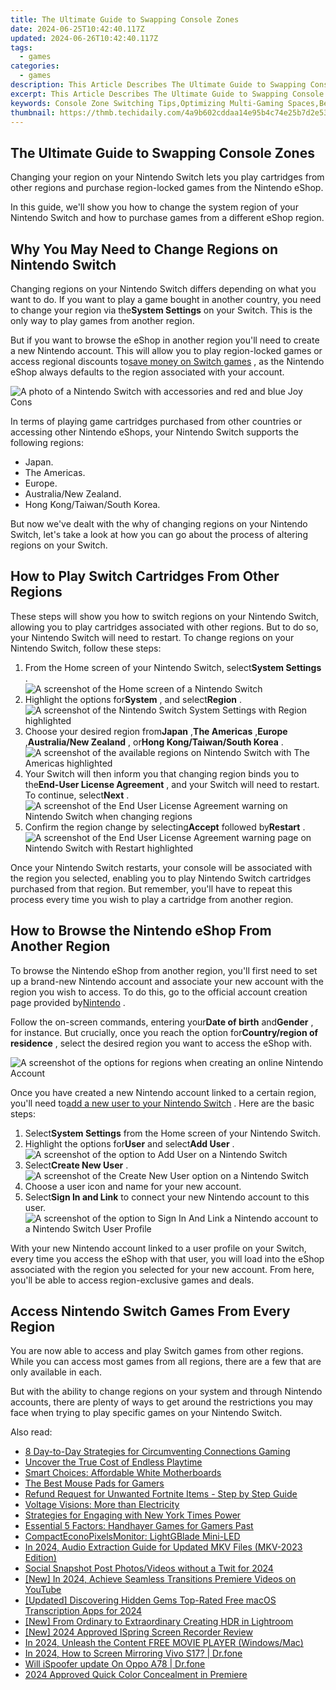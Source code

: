 ```yaml
---
title: The Ultimate Guide to Swapping Console Zones
date: 2024-06-25T10:42:40.117Z
updated: 2024-06-26T10:42:40.117Z
tags:
  - games
categories:
  - games
description: This Article Describes The Ultimate Guide to Swapping Console Zones
excerpt: This Article Describes The Ultimate Guide to Swapping Console Zones
keywords: Console Zone Switching Tips,Optimizing Multi-Gaming Spaces,Best Practices for Console Room Design,Multiple Gaming Systems Coexistence,Ergonomic Console Placement Guide,Avoiding Interference Between Gaming Zones,Creative Home Console Layouts
thumbnail: https://thmb.techidaily.com/4a9b602cddaa14e95b4c74e25b7d2e53d393546d813f68c2847153dd0769193c.jpg
---
```


## The Ultimate Guide to Swapping Console Zones

 Changing your region on your Nintendo Switch lets you play cartridges from other regions and purchase region-locked games from the Nintendo eShop.

 In this guide, we'll show you how to change the system region of your Nintendo Switch and how to purchase games from a different eShop region.

## Why You May Need to Change Regions on Nintendo Switch

 Changing regions on your Nintendo Switch differs depending on what you want to do. If you want to play a game bought in another country, you need to change your region via the**System Settings** on your Switch. This is the only way to play games from another region.

 But if you want to browse the eShop in another region you'll need to create a new Nintendo account. This will allow you to play region-locked games or access regional discounts to[save money on Switch games](https://www.makeuseof.com/how-to-save-money-on-nintendo-switch-games/) , as the Nintendo eShop always defaults to the region associated with your account.

![A photo of a Nintendo Switch with accessories and red and blue Joy Cons](https://static1.makeuseofimages.com/wordpress/wp-content/uploads/2023/06/stock-switch.jpg)

 In terms of playing game cartridges purchased from other countries or accessing other Nintendo eShops, your Nintendo Switch supports the following regions:

* Japan.
* The Americas.
* Europe.
* Australia/New Zealand.
* Hong Kong/Taiwan/South Korea.

 But now we've dealt with the why of changing regions on your Nintendo Switch, let's take a look at how you can go about the process of altering regions on your Switch.

## How to Play Switch Cartridges From Other Regions

 These steps will show you how to switch regions on your Nintendo Switch, allowing you to play cartridges associated with other regions. But to do so, your Nintendo Switch will need to restart. To change regions on your Nintendo Switch, follow these steps:

1. From the Home screen of your Nintendo Switch, select**System Settings** .  
![A screenshot of the Home screen of a Nintendo Switch](https://static1.makeuseofimages.com/wordpress/wp-content/uploads/2022/07/switch-home-screen.jpg)
2. Highlight the options for**System** , and select**Region** .  
![A screenshot of the Nintendo Switch System Settings with Region highlighted](https://static1.makeuseofimages.com/wordpress/wp-content/uploads/2023/07/region.jpg)
3. Choose your desired region from**Japan** ,**The Americas** ,**Europe** ,**Australia/New Zealand** , or**Hong Kong/Taiwan/South Korea** .  
![A screenshot of the available regions on Nintendo Switch with The Americas highlighted](https://static1.makeuseofimages.com/wordpress/wp-content/uploads/2023/07/select-region.jpg)
4. Your Switch will then inform you that changing region binds you to the**End-User License Agreement** , and your Switch will need to restart. To continue, select**Next** .  
![A screenshot of the End User License Agreement warning on Nintendo Switch when changing regions](https://static1.makeuseofimages.com/wordpress/wp-content/uploads/2023/07/agreement-warning.jpg)
5. Confirm the region change by selecting**Accept** followed by**Restart** .  
![A screenshot of the End User License Agreement warning page on Nintendo Switch with Restart highlighted](https://static1.makeuseofimages.com/wordpress/wp-content/uploads/2023/07/restart-switch.jpg)

 Once your Nintendo Switch restarts, your console will be associated with the region you selected, enabling you to play Nintendo Switch cartridges purchased from that region. But remember, you'll have to repeat this process every time you wish to play a cartridge from another region.

## How to Browse the Nintendo eShop From Another Region

 To browse the Nintendo eShop from another region, you'll first need to set up a brand-new Nintendo account and associate your new account with the region you wish to access. To do this, go to the official account creation page provided by[Nintendo](https://accounts.nintendo.com/authorize%5Fage%5Fgate%5Fus?) .

 Follow the on-screen commands, entering your**Date of birth** and**Gender** , for instance. But crucially, once you reach the option for**Country/region of residence** , select the desired region you want to access the eShop with.

![A screenshot of the options for regions when creating an online Nintendo Account](https://static1.makeuseofimages.com/wordpress/wp-content/uploads/2023/07/screenshot-2668.jpg)

 Once you have created a new Nintendo account linked to a certain region, you'll need to[add a new user to your Nintendo Switch](https://www.makeuseof.com/how-to-add-another-profile-nintendo-switch/) . Here are the basic steps:

1. Select**System Settings** from the Home screen of your Nintendo Switch.
2. Highlight the options for**User** and select**Add User** .  
![A screenshot of the option to Add User on a Nintendo Switch](https://static1.makeuseofimages.com/wordpress/wp-content/uploads/2022/07/switch-add-user.jpg)
3. Select**Create New User** .  
![A screenshot of the Create New User option on a Nintendo Switch](https://static1.makeuseofimages.com/wordpress/wp-content/uploads/2022/07/switch-create-new-user.jpg)
4. Choose a user icon and name for your new account.
5. Select**Sign In and Link** to connect your new Nintendo account to this user.  
![A screenshot of the option to Sign In And Link a Nintendo account to a Nintendo Switch User Profile](https://static1.makeuseofimages.com/wordpress/wp-content/uploads/2022/07/switch-sign-in-nintendo.jpg)

 With your new Nintendo account linked to a user profile on your Switch, every time you access the eShop with that user, you will load into the eShop associated with the region you selected for your new account. From here, you'll be able to access region-exclusive games and deals.

## Access Nintendo Switch Games From Every Region

 You are now able to access and play Switch games from other regions. While you can access most games from all regions, there are a few that are only available in each.

 But with the ability to change regions on your system and through Nintendo accounts, there are plenty of ways to get around the restrictions you may face when trying to play specific games on your Nintendo Switch.


<ins class="adsbygoogle"
     style="display:block"
     data-ad-format="autorelaxed"
     data-ad-client="ca-pub-7571918770474297"
     data-ad-slot="1223367746"></ins>



<ins class="adsbygoogle"
     style="display:block"
     data-ad-client="ca-pub-7571918770474297"
     data-ad-slot="8358498916"
     data-ad-format="auto"
     data-full-width-responsive="true"></ins>

<span class="atpl-alsoreadstyle">Also read:</span>
<div><ul>
<li><a href="https://games-able.techidaily.com/8-day-to-day-strategies-for-circumventing-connections-gaming/"><u>8 Day-to-Day Strategies for Circumventing Connections Gaming</u></a></li>
<li><a href="https://games-able.techidaily.com/uncover-the-true-cost-of-endless-playtime/"><u>Uncover the True Cost of Endless Playtime</u></a></li>
<li><a href="https://games-able.techidaily.com/smart-choices-affordable-white-motherboards/"><u>Smart Choices: Affordable White Motherboards</u></a></li>
<li><a href="https://games-able.techidaily.com/the-best-mouse-pads-for-gamers/"><u>The Best Mouse Pads for Gamers</u></a></li>
<li><a href="https://games-able.techidaily.com/refund-request-for-unwanted-fortnite-items-step-by-step-guide/"><u>Refund Request for Unwanted Fortnite Items - Step by Step Guide</u></a></li>
<li><a href="https://games-able.techidaily.com/voltage-visions-more-than-electricity/"><u>Voltage Visions: More than Electricity</u></a></li>
<li><a href="https://games-able.techidaily.com/strategies-for-engaging-with-new-york-times-power/"><u>Strategies for Engaging with New York Times Power</u></a></li>
<li><a href="https://games-able.techidaily.com/essential-5-factors-handhayer-games-for-gamers-past/"><u>Essential 5 Factors: Handhayer Games for Gamers Past</u></a></li>
<li><a href="https://games-able.techidaily.com/compacteconopixelsmonitor-lightgblade-mini-led/"><u>CompactEconoPixelsMonitor: LightGBlade Mini-LED</u></a></li>
<li><a href="https://audio-editing.techidaily.com/in-2024-audio-extraction-guide-for-updated-mkv-files-mkv-2023-edition/"><u>In 2024, Audio Extraction Guide for Updated MKV Files (MKV-2023 Edition)</u></a></li>
<li><a href="https://twitter-clips.techidaily.com/social-snapshot-post-photosvideos-without-a-twit-for-2024/"><u>Social Snapshot  Post Photos/Videos without a Twit for 2024</u></a></li>
<li><a href="https://facebook-record-videos.techidaily.com/new-in-2024-achieve-seamless-transitions-premiere-videos-on-youtube/"><u>[New] In 2024, Achieve Seamless Transitions  Premiere Videos on YouTube</u></a></li>
<li><a href="https://article-knowledge.techidaily.com/updated-discovering-hidden-gems-top-rated-free-macos-transcription-apps-for-2024/"><u>[Updated] Discovering Hidden Gems  Top-Rated Free macOS Transcription Apps for 2024</u></a></li>
<li><a href="https://some-techniques.techidaily.com/new-from-ordinary-to-extraordinary-creating-hdr-in-lightroom/"><u>[New] From Ordinary to Extraordinary  Creating HDR in Lightroom</u></a></li>
<li><a href="https://desktop-recording.techidaily.com/new-2024-approved-ispring-screen-recorder-review/"><u>[New] 2024 Approved  ISpring Screen Recorder Review</u></a></li>
<li><a href="https://some-approaches.techidaily.com/in-2024-unleash-the-content-free-movie-player-windowsmac/"><u>In 2024, Unleash the Content  FREE MOVIE PLAYER (Windows/Mac)</u></a></li>
<li><a href="https://screen-mirror.techidaily.com/in-2024-how-to-screen-mirroring-vivo-s17-drfone-by-drfone-android/"><u>In 2024, How to Screen Mirroring Vivo S17? | Dr.fone</u></a></li>
<li><a href="https://fake-location.techidaily.com/will-ispoofer-update-on-oppo-a78-drfone-by-drfone-virtual-android/"><u>Will iSpoofer update On Oppo A78 | Dr.fone</u></a></li>
<li><a href="https://extra-guidance.techidaily.com/2024-approved-quick-color-concealment-in-premiere/"><u>2024 Approved  Quick Color Concealment in Premiere</u></a></li>
</ul></div>
